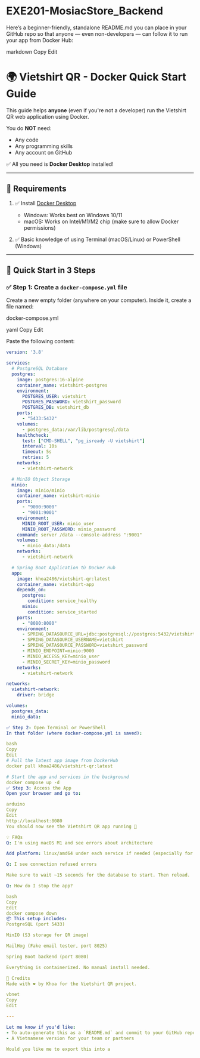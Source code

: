 # EXE201-MosiacStore_Backend
Here’s a beginner-friendly, standalone README.md you can place in your GitHub repo so that anyone — even non-developers — can follow it to run your app from Docker Hub:

markdown
Copy
Edit
# 🌍 Vietshirt QR - Docker Quick Start Guide

This guide helps **anyone** (even if you're not a developer) run the Vietshirt QR web application using Docker.

You do **NOT** need:
- Any code
- Any programming skills
- Any account on GitHub

✅ All you need is **Docker Desktop** installed!

---

## 🧰 Requirements

1. ✅ Install [Docker Desktop](https://www.docker.com/products/docker-desktop/)
   - Windows: Works best on Windows 10/11
   - macOS: Works on Intel/M1/M2 chip (make sure to allow Docker permissions)

2. ✅ Basic knowledge of using Terminal (macOS/Linux) or PowerShell (Windows)

---

## 🚀 Quick Start in 3 Steps

### ✅ Step 1: Create a `docker-compose.yml` file

Create a new empty folder (anywhere on your computer). Inside it, create a file named:

docker-compose.yml

yaml
Copy
Edit

Paste the following content:

```yaml
version: '3.8'

services:
  # PostgreSQL Database
  postgres:
    image: postgres:16-alpine
    container_name: vietshirt-postgres
    environment:
      POSTGRES_USER: vietshirt
      POSTGRES_PASSWORD: vietshirt_password
      POSTGRES_DB: vietshirt_db
    ports:
      - "5433:5432"
    volumes:
      - postgres_data:/var/lib/postgresql/data
    healthcheck:
      test: ["CMD-SHELL", "pg_isready -U vietshirt"]
      interval: 10s
      timeout: 5s
      retries: 5
    networks:
      - vietshirt-network

  # MinIO Object Storage
  minio:
    image: minio/minio
    container_name: vietshirt-minio
    ports:
      - "9000:9000"
      - "9001:9001"
    environment:
      MINIO_ROOT_USER: minio_user
      MINIO_ROOT_PASSWORD: minio_password
    command: server /data --console-address ":9001"
    volumes:
      - minio_data:/data
    networks:
      - vietshirt-network

  # Spring Boot Application từ Docker Hub
  app:
    image: khoa2486/vietshirt-qr:latest
    container_name: vietshirt-app
    depends_on:
      postgres:
        condition: service_healthy
      minio:
        condition: service_started
    ports:
      - "8080:8080"
    environment:
      - SPRING_DATASOURCE_URL=jdbc:postgresql://postgres:5432/vietshirt_db
      - SPRING_DATASOURCE_USERNAME=vietshirt
      - SPRING_DATASOURCE_PASSWORD=vietshirt_password
      - MINIO_ENDPOINT=minio:9000
      - MINIO_ACCESS_KEY=minio_user
      - MINIO_SECRET_KEY=minio_password
    networks:
      - vietshirt-network

networks:
  vietshirt-network:
    driver: bridge

volumes:
  postgres_data:
  minio_data:

✅ Step 2: Open Terminal or PowerShell
In that folder (where docker-compose.yml is saved):

bash
Copy
Edit
# Pull the latest app image from DockerHub
docker pull khoa2486/vietshirt-qr:latest

# Start the app and services in the background
docker compose up -d
✅ Step 3: Access the App
Open your browser and go to:

arduino
Copy
Edit
http://localhost:8080
You should now see the Vietshirt QR app running 🚀

💡 FAQs
Q: I'm using macOS M1 and see errors about architecture

Add platform: linux/amd64 under each service if needed (especially for mailhog).

Q: I see connection refused errors

Make sure to wait ~15 seconds for the database to start. Then reload.

Q: How do I stop the app?

bash
Copy
Edit
docker compose down
📦 This setup includes:
PostgreSQL (port 5433)

MinIO (S3 storage for QR image)

MailHog (Fake email tester, port 8025)

Spring Boot backend (port 8080)

Everything is containerized. No manual install needed.

🙌 Credits
Made with ❤️ by Khoa for the Vietshirt QR project.

vbnet
Copy
Edit

---

Let me know if you'd like:
- To auto-generate this as a `README.md` and commit to your GitHub repo
- A Vietnamese version for your team or partners

Would you like me to export this into a 
